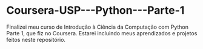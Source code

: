# Coursera-USP---Python---Parte-1
Finalizei meu curso de Introdução à Ciência da Computação com Python Parte 1, que fiz no Coursera. Estarei incluindo meus aprendizados e projetos feitos neste repositório.
